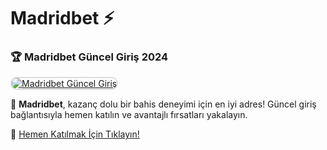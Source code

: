 # Madridbet ⚡

### 🏆 Madridbet Güncel Giriş 2024  

<a href="http://t.ly/MadridBETGIRIS" title="Madridbet Güncel Giriş" rel="nofollow">  
<img src="https://i.hizliresim.com/1d7hvuc.png" alt="Madridbet Güncel Giriş" style="max-width: 100%; border: 2px solid #ddd; border-radius: 10px;">  
</a>  

🎰 **Madridbet**, kazanç dolu bir bahis deneyimi için en iyi adres! Güncel giriş bağlantısıyla hemen katılın ve avantajlı fırsatları yakalayın.  

🔗 [Hemen Katılmak İçin Tıklayın!](http://t.ly/MadridBETGIRIS)  
